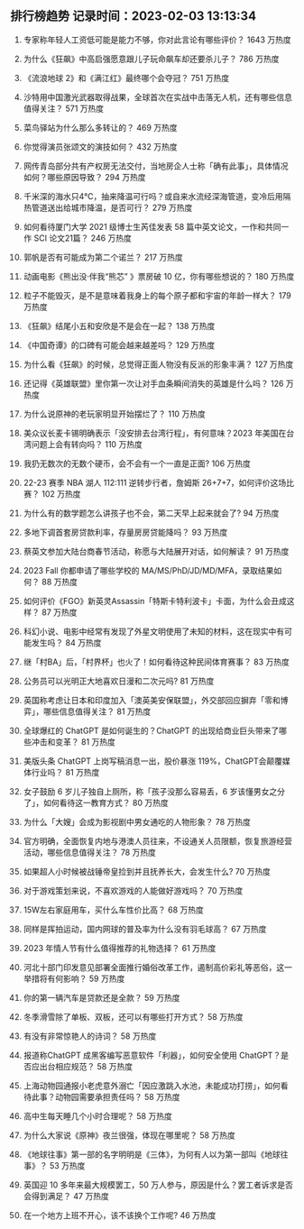 
## 排行榜趋势 记录时间：2023-02-03 13:13:34
  
  1. 专家称年轻人工资低可能是能力不够，你对此言论有哪些评价？ 1643 万热度
    
  2. 为什么《狂飙》中高启强愿意跟儿子玩命飙车却还要杀儿子？ 786 万热度
    
  3. 《流浪地球 2》和《满江红》最终哪个会夺冠？ 751 万热度
    
  4. 沙特用中国激光武器取得战果，全球首次在实战中击落无人机，还有哪些信息值得关注？ 571 万热度
    
  5. 菜鸟驿站为什么那么多转让的？ 469 万热度
    
  6. 你觉得演员张颂文的演技如何？ 432 万热度
    
  7. 网传青岛部分共有产权房无法交付，当地房企人士称「确有此事」，具体情况如何？哪些原因导致？ 294 万热度
    
  8. 千米深的海水只4℃，抽来降温可行吗？或自来水流经深海管道，变冷后用隔热管道送出给城市降温，是否可行？ 279 万热度
    
  9. 如何看待厦门大学 2021 级博士生芮佳发表 58 篇中英文论文，一作和共同一作 SCI 论文21篇？ 246 万热度
    
  10. 郭帆是否有可能成为第二个诺兰？ 217 万热度
    
  11. 动画电影《熊出没·伴我“熊芯” 》票房破 10 亿，你有哪些想说的？ 180 万热度
    
  12. 粒子不能毁灭，是不是意味着我身上的每个原子都和宇宙的年龄一样大？ 179 万热度
    
  13. 《狂飙》结尾小五和安欣是不是会在一起？ 138 万热度
    
  14. 《中国奇谭》的口碑有可能会越来越差吗？ 129 万热度
    
  15. 为什么看《狂飙》的时候，总觉得正面人物没有反派的形象丰满？ 127 万热度
    
  16. 还记得《英雄联盟》里你第一次让对手血条瞬间消失的英雄是什么吗？ 126 万热度
    
  17. 为什么说原神的老玩家明显开始摆烂了？ 110 万热度
    
  18. 美众议长麦卡锡明确表示「没安排去台湾行程」，有何意味？2023 年美国在台湾问题上会有转向吗？ 110 万热度
    
  19. 我扔无数次的无数个硬币，会不会有一个一直是正面? 106 万热度
    
  20. 22-23 赛季 NBA 湖人 112:111 逆转步行者，詹姆斯 26+7+7，如何评价这场比赛？ 102 万热度
    
  21. 为什么有的数学题怎么讲孩子也不会，第二天早上起来就会了? 94 万热度
    
  22. 多地下调首套房贷款利率，存量房房贷能降吗？ 93 万热度
    
  23. 蔡英文参加大陆台商春节活动，称愿与大陆展开对话，如何解读？ 91 万热度
    
  24. 2023 Fall 你都申请了哪些学校的 MA/MS/PhD/JD/MD/MFA，录取结果如何？ 88 万热度
    
  25. 如何评价《FGO》新英灵Assassin「特斯卡特利波卡」卡面，为什么会丑成这样？ 87 万热度
    
  26. 科幻小说、电影中经常有发现了外星文明使用了未知的材料，这在现实中有可能发生吗？ 84 万热度
    
  27. 继「村BA」后，「村界杯」也火了！如何看待这种民间体育赛事？ 83 万热度
    
  28. 公务员可以光明正大地喜欢日漫和二次元吗? 81 万热度
    
  29. 英国称考虑让日本和印度加入「澳英美安保联盟」，外交部回应摒弃「零和博弈」，哪些信息值得关注？ 81 万热度
    
  30. 全球爆红的 ChatGPT 是如何诞生的？ChatGPT 的出现给商业巨头带来了哪些冲击和变革？ 81 万热度
    
  31. 美版头条 ChatGPT 上岗写稿消息一出，股价暴涨 119%，ChatGPT会颠覆媒体行业吗？ 81 万热度
    
  32. 女子鼓励 6 岁儿子独自上厕所，称「孩子没那么容易丢，6 岁该懂男女之分了」，如何看待这一教育方式？ 80 万热度
    
  33. 为什么「大嫂」会成为影视剧中男女通吃的人物形象？ 78 万热度
    
  34. 官方明确，全面恢复内地与港澳人员往来，不设通关人员限额，恢复旅游经营活动，哪些信息值得关注？ 78 万热度
    
  35. 如果超人小时候被战锤帝皇捡到并且抚养长大，会发生什么? 70 万热度
    
  36. 对于游戏策划来说，不喜欢游戏的人能做好游戏吗？ 70 万热度
    
  37. 15W左右家庭用车，买什么车性价比高？ 68 万热度
    
  38. 同样是挥拍运动，国内网球的普及率为什么没有羽毛球高？ 67 万热度
    
  39. 2023 年情人节有什么值得推荐的礼物选择？ 61 万热度
    
  40. 河北十部门印发意见部署全面推行婚俗改革工作，遏制高价彩礼等恶俗，这一举措将有何影响？ 59 万热度
    
  41. 你的第一辆汽车是贷款还是全款？ 59 万热度
    
  42. 冬季滑雪除了单板、双板，还可以有哪些打开方式？ 58 万热度
    
  43. 有没有非常惊艳人的诗词？ 58 万热度
    
  44. 报道称ChatGPT 成黑客编写恶意软件「利器」，如何安全使用 ChatGPT？是否应出台相应规范？ 58 万热度
    
  45. 上海动物园通报小老虎意外溺亡「因应激跳入水池，未能成功打捞」，如何看待此事？动物园需要承担责任吗？ 58 万热度
    
  46. 高中生每天睡几个小时合理呢？ 58 万热度
    
  47. 为什么大家说《原神》夜兰很强，体现在哪里呢？ 58 万热度
    
  48. 《地球往事》第一部的名字明明是《三体》，为何有人以为第一部叫《地球往事》？ 53 万热度
    
  49. 英国迎 10 多年来最大规模罢工，50 万人参与，原因是什么？罢工者诉求是否会得到满足？ 47 万热度
    
  50. 在一个地方上班不开心，该不该换个工作呢? 46 万热度
    